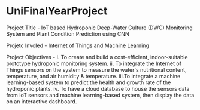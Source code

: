 # UniFinalYearProject

Project Title - IoT based Hydroponic Deep-Water Culture (DWC) Monitoring System and Plant Condition Prediction using CNN

Projetc Involed - Internet of Things and Machine Learning

Project Objectives - 
i.  To create and build a cost-efficient, indoor-suitable prototype hydroponic monitoring system.
ii. To integrate the Internet of Things sensors on the system to measure the water's nutritional content, temperature, and air humidity & temperature.
iii.To integrate a machine learning-based system to predict the health and growth rate of the hydroponic plants.
iv. To have a cloud database to house the sensors data from IoT sensors and machine learning-based system, then display the data on an interactive dashboard.
